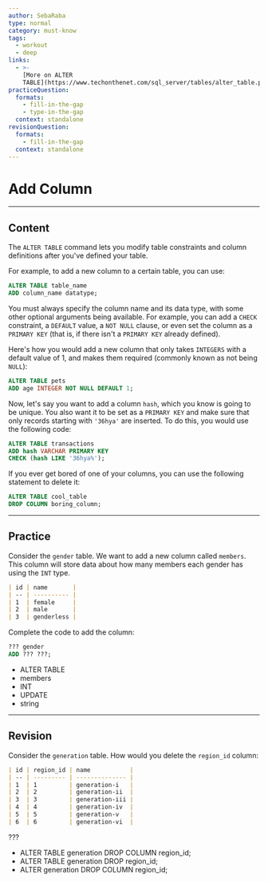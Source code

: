```yaml
---
author: SebaRaba
type: normal
category: must-know
tags:
  - workout
  - deep
links:
  - >-
    [More on ALTER
    TABLE](https://www.techonthenet.com/sql_server/tables/alter_table.php){website}
practiceQuestion:
  formats:
    - fill-in-the-gap
    - type-in-the-gap
  context: standalone
revisionQuestion:
  formats:
    - fill-in-the-gap
  context: standalone
---
```


# Add Column


---

## Content

The `ALTER TABLE` command lets you modify table constraints and column definitions after you've defined your table.

For example, to add a new column to a certain table, you can use:

```sql
ALTER TABLE table_name
ADD column_name datatype;
```

You must always specify the column name and its data type, with some other optional arguments being available. For example, you can add a `CHECK` constraint, a `DEFAULT` value, a `NOT NULL` clause, or even set the column as a `PRIMARY KEY` (that is, if there isn't a `PRIMARY KEY` already defined).

Here's how you would add a new column that only takes `INTEGERS` with a default value of 1, and makes them required (commonly known as not being `NULL`):

```sql
ALTER TABLE pets
ADD age INTEGER NOT NULL DEFAULT 1;
```

Now, let's say you want to add a column `hash`, which you know is going to be unique. You also want it to be set as a `PRIMARY KEY` and make sure that only records starting with `'36hya'` are inserted. To do this, you would use the following code:

```sql
ALTER TABLE transactions
ADD hash VARCHAR PRIMARY KEY 
CHECK (hash LIKE '36hya%');
```

If you ever get bored of one of your columns, you can use the following statement to delete it:

```sql
ALTER TABLE cool_table
DROP COLUMN boring_column;
```


---

## Practice

Consider the `gender` table. We want to add a new column called `members`. This column will store data about how many members each gender has using the `INT` type.

```md
| id | name       |
| -- | ---------- |
| 1  | female     |
| 2  | male       |
| 3  | genderless |
```

Complete the code to add the column:

```sql
??? gender
ADD ??? ???;
```

- ALTER TABLE
- members
- INT
- UPDATE
- string


---

## Revision

Consider the `generation` table. How would you delete the `region_id` column:

```md
| id | region_id | name           |
| -- | --------- | -------------- |
| 1  | 1         | generation-i   |
| 2  | 2         | generation-ii  |
| 3  | 3         | generation-iii |
| 4  | 4         | generation-iv  |
| 5  | 5         | generation-v   |
| 6  | 6         | generation-vi  |
```

???

- ALTER TABLE generation DROP COLUMN region_id;
- ALTER TABLE generation DROP region_id;
- ALTER generation DROP COLUMN region_id;

